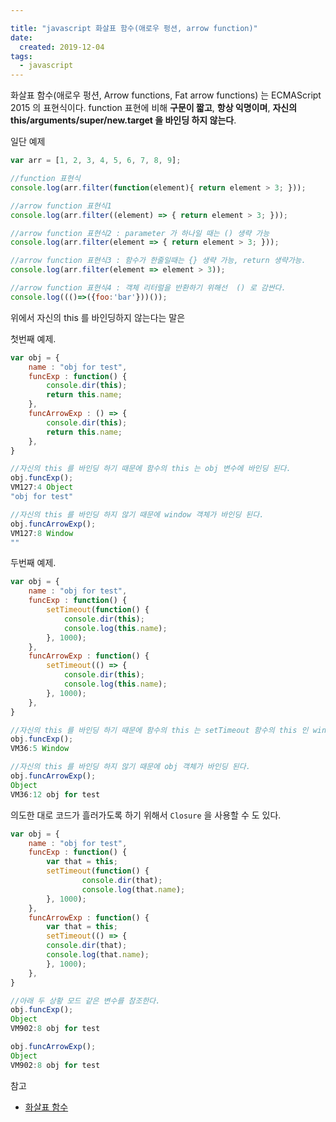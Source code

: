 ```yaml
---

title: "javascript 화살표 함수(애로우 펑션, arrow function)"
date:
  created: 2019-12-04
tags:
  - javascript
---
```


화살표 함수(애로우 펑션, Arrow functions, Fat arrow functions) 는 ECMAScript 2015 의 표현식이다.
function 표현에 비해 **구문이 짧고**, **항상 익명이며**, **자신의 this/arguments/super/new.target 을 바인딩 하지 않는다**.

일단 예제

``` javascript
var arr = [1, 2, 3, 4, 5, 6, 7, 8, 9];

//function 표현식
console.log(arr.filter(function(element){ return element > 3; }));

//arrow function 표현식1
console.log(arr.filter((element) => { return element > 3; }));

//arrow function 표현식2 : parameter 가 하나일 때는 () 생략 가능
console.log(arr.filter(element => { return element > 3; }));

//arrow function 표현식3 : 함수가 한줄일때는 {} 생략 가능, return 생략가능.
console.log(arr.filter(element => element > 3));

//arrow function 표현식4 : 객체 리터럴을 반환하기 위해선  () 로 감싼다.
console.log((()=>({foo:'bar'}))());

```

위에서 자신의 this 를 바인딩하지 않는다는 말은

첫번째 예제.

``` javascript
var obj = {
	name : "obj for test",
	funcExp : function() {
		console.dir(this);
		return this.name;
	},
	funcArrowExp : () => {
		console.dir(this);
		return this.name;
	},
}

//자신의 this 를 바인딩 하기 때문에 함수의 this 는 obj 변수에 바인딩 된다.
obj.funcExp();
VM127:4 Object
"obj for test"

//자신의 this 를 바인딩 하지 않기 때문에 window 객체가 바인딩 된다.
obj.funcArrowExp();
VM127:8 Window
""
```

두번째 예제.

``` javascript
var obj = {
	name : "obj for test",
	funcExp : function() {
		setTimeout(function() {
			console.dir(this);
			console.log(this.name);
		}, 1000);
	},
	funcArrowExp : function() {
		setTimeout(() => {
			console.dir(this);
			console.log(this.name);
		}, 1000);
	},
}

//자신의 this 를 바인딩 하기 때문에 함수의 this 는 setTimeout 함수의 this 인 window 변수에 바인딩 된다.
obj.funcExp();
VM36:5 Window

//자신의 this 를 바인딩 하지 않기 때문에 obj 객체가 바인딩 된다.
obj.funcArrowExp();
Object
VM36:12 obj for test
```

의도한 대로 코드가 흘러가도록 하기 위해서 `Closure` 을 사용할 수 도 있다.

``` javascript
var obj = {
	name : "obj for test",
	funcExp : function() {
		var that = this;
		setTimeout(function() {
				console.dir(that);
				console.log(that.name);
		}, 1000);
	},
	funcArrowExp : function() {
		var that = this;
		setTimeout(() => {
		console.dir(that);
		console.log(that.name);
		}, 1000);
	},
}

//아래 두 상황 모드 같은 변수를 참조한다.
obj.funcExp();
Object
VM902:8 obj for test

obj.funcArrowExp();
Object
VM902:8 obj for test
```

참고
- [화살표 함수](https://developer.mozilla.org/ko/docs/Web/JavaScript/Reference/Functions/%EC%95%A0%EB%A1%9C%EC%9A%B0_%ED%8E%91%EC%85%98)

